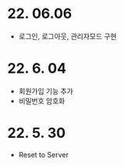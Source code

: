 # 22. 06.06

- 로그인, 로그아웃, 관리자모드 구현

# 22. 6. 04

- 회원가입 기능 추가
- 비밀번호 암호화

# 22. 5. 30

- Reset to Server

